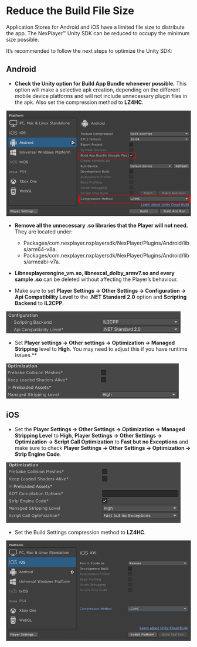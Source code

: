 # Reduce the Build File Size

Application Stores for Android and iOS have a limited file size to distribute the app.
The NexPlayer™ Unity SDK can be reduced to occupy the minimum size possible.

It’s recommended to follow the next steps to optimize the Unity SDK:

## Android

- **Check the Unity option for Build App Bundle whenever possible.**
This option will make a selective apk creation, depending on the different mobile device platforms and will not include unnecessary plugin files in the apk. Also set the compression method to **LZ4HC**.

![](../assets/advance/red1.png)

- **Remove all the unnecessary .so libraries that the Player will not need.** They are located under:
	- Packages/com.nexplayer.nxplayersdk/NexPlayer/Plugins/Android/libs/arm64-v8a.
	- Packages/com.nexplayer.nxplayersdk/NexPlayer/Plugins/Android/libs/armeabi-v7a.

- **Libnexplayerengine_vm.so, libnexcal_dolby_armv7.so and every sample .so** can be deleted without affecting the Player’s behaviour.

- Make sure to set **Player Settings → Other Settings → Configuration → Api Compatibility Level** to the **.NET Standard 2.0** option and **Scripting Backend** to **IL2CPP**.

![](../assets/advance/red2.png)

- Set **Player settings → Other settings → Optimization → Managed Stripping** level to **High**. You may need to adjust this if you have runtime issues.**

![](../assets/advance/red3.png)

## iOS

- Set the **Player Settings → Other Settings → Optimization → Managed Stripping Level** to **High**, **Player Settings → Other Settings → Optimization → Script Call Optimization** to **Fast but no Exceptions** and make sure to check **Player Settings → Other Settings → Optimization → Strip Engine Code**.

![](../assets/advance/red4.png)

- Set the Build Settings compression method to **LZ4HC**.

![](../assets/advance/red5.png)